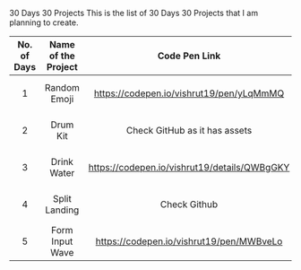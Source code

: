 30 Days 30 Projects
This is the list of 30 Days 30 Projects that I am planning to create.

| No. of Days| Name of the Project | Code Pen Link | Live Website Link |
|:---:|:---:|:---:|:---:|
| 1 | Random Emoji | https://codepen.io/vishrut19/pen/yLqMmMQ | https://day1-random-emoji.netlify.app |
| 2 | Drum Kit | Check GitHub as it has assets | https://day2-drum-kit.netlify.app |
| 3 | Drink Water | https://codepen.io/vishrut19/details/QWBgGKY | https://day3-drink-water.netlify.app |
| 4 | Split Landing | Check Github | https://day4-split-landing-page.netlify.app |
| 5 | Form Input Wave | https://codepen.io/vishrut19/pen/MWBveLo | https://day5-form-input-wave.netlify.app |
